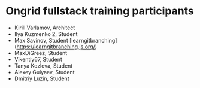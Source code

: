 # Ongrid fullstack training participants

* Kirill Varlamov, Architect
* Ilya Kuzmenko 2, Student
* Max Savinov, Student [learngitbranching] (https://learngitbranching.js.org/)
* MaxDiGreez, Student
* Vikentiy67, Student
* Tanya Kozlova, Student
* Alexey Gulyaev, Student
* Dmitriy Luzin, Student
